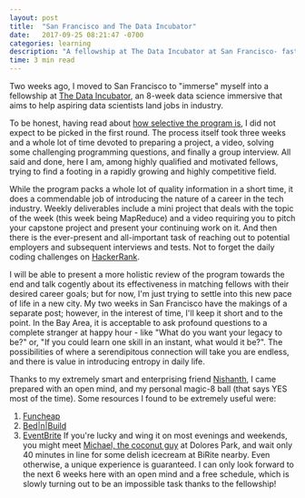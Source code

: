 ```yaml
---
layout: post
title:  "San Francisco and The Data Incubator"
date:   2017-09-25 08:21:47 -0700
categories: learning
description: "A fellowship at The Data Incubator at San Francisco- fast tracking my way into a career in data science"
time: 3 min read
---
```


Two weeks ago, I moved to San Francisco to "immerse" myself into a fellowship at [The Data Incubator](https://www.thedataincubator.com), an 8-week data science immersive that aims to help aspiring data scientists land jobs in industry. 

To be honest, having read about [how selective the program is](https://venturebeat.com/2014/04/15/ny-gets-new-bootcamp-for-data-scientists-its-free-but-harder-to-get-into-than-harvard/), I did not expect to be picked in the first round. The process itself took three weeks and a whole lot of time devoted to preparing a project, a video, solving some challenging programming questions, and finally a group interview. All said and done, here I am, among highly qualified and motivated fellows, trying to find a footing in a rapidly growing and highly competitive field.

While the program packs a whole lot of quality information in a short time, it does a commendable job of introducing the nature of a career in the tech industry. Weekly deliverables include a mini project that deals with the topic of the week (this week being MapReduce) and a video requiring you to pitch your capstone project and present your continuing work on it. And then there is the ever-present and all-important task of reaching out to potential employers and subsequent interviews and tests. Not to forget the daily coding challenges on [HackerRank](https://www.hackerrank.com/).

I will be able to present a more holistic review of the program towards the end and talk cogently about its effectiveness in matching fellows with their desired career goals; but for now, I'm just trying to settle into this new pace of life in a new city. My two weeks in San Francisco have the makings of a separate post; however, in the interest of time, I'll keep it short and to the point. In the Bay Area, it is acceptable to ask profound questions to a complete stranger at happy hour - like "What do you want your legacy to be?" or, "If you could learn one skill in an instant, what would it be?". The possibilities of where a serendipitous connection will take you are endless, and there is value in introducing entropy in daily life. 

Thanks to my extremely smart and enterprising friend [Nishanth](https://twitter.com/n_alapati), I came prepared with an open mind, and my personal magic-8 ball (that says YES most of the time). Some resources I found to be extremely useful were: 
1. [Funcheap](http://sf.funcheap.com/)
2. [Bed|n|Build](http://bednbuild.com/)
3. [EventBrite](https://www.eventbrite.com/)
If you're lucky and wing it on most evenings and weekends, you might meet [Michael, the coconut guy](https://www.yelp.com/biz/michael-the-coconut-guy-san-francisco) at Dolores Park, and wait only 40 minutes in line for some delish icecream at BiRite nearby. Even otherwise, a unique experience is guaranteed. I can only look forward to the next 6 weeks here with an open mind and a free schedule, which is slowly turning out to be an impossible task thanks to the fellowship!
